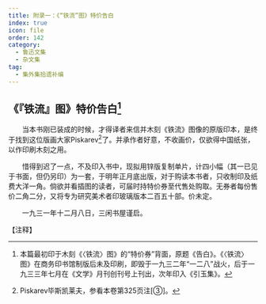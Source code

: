 ```yaml
---
title: 附录一：《“铁流”图》特价告白
index: true
icon: file
order: 142
category:
  - 鲁迅文集
  - 杂文集
tag:  
  - 集外集拾遗补编
---
```


## 《『铁流』图》特价告白[^①]

　　当本书刚已装成的时候，才得译者来信并木刻《铁流》图像的原版印本，是终于找到这位版画大家Piskarev[^②]了。并承作者好意，不收画价，仅欲得中国纸张，以作印刷木刻之用。

　　惜得到迟了一点，不及印入书中，现拟用锌版复制单片，计四小幅（其一已见于书面，但仍另印）为一套，于明年正月底出版，对于购读本书者，只收制印及纸费大洋一角。倘欲并看插图的读者，可届时持特价券至代售处购取。无券者每份售价二角二分，又将专为研究美术者印玻璃版本二百五十部。价未定。

　　一九三一年十二月八日，三闲书屋谨启。

【注释】

[^①]:本篇最初印于木刻《〈铁流〉图》的“特价券”背面，原题《告白》。《〈铁流〉图》在商务印书馆制版后未及印刷，即毁于一九三二年“一二八”战火，后于一九三三年七月在《文学》月刊创刊号上刊出，次年印入《引玉集》。

[^②]:Piskarev毕斯凯莱夫，参看本卷第325页注[③]。
